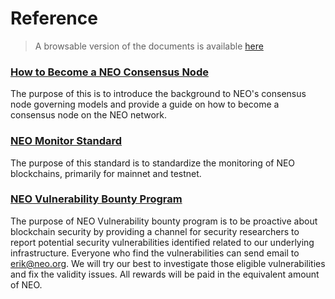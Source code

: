 # Reference

> A browsable version of the documents is available [here](neo-ngd.github.io/reference)

### [How to Become a NEO Consensus Node](How-To-Become-NEO-Consensus-Nodev1.3.md)

The purpose of this is to introduce the background to NEO's consensus node governing models and provide a guide on how to become a consensus node on the NEO network. 

### [NEO Monitor Standard](NEOMonitorReference_v1.3.md)

The purpose of this standard is to standardize the monitoring of NEO blockchains, primarily for mainnet and testnet. 

### [NEO Vulnerability Bounty Program](NEO%20Vulnerability%20Bounty%20Program/NEO-Vulnerability-Bounty-Program.md)

The purpose of NEO Vulnerability bounty program is to be proactive about blockchain security by providing a channel for security researchers to report potential security vulnerabilities identified related to our underlying infrastructure. Everyone who find the vulnerabilities can send email to erik@neo.org. We will try our best to investigate those eligible vulnerabilities and fix the validity issues. All rewards will be paid in the equivalent amount of NEO.

